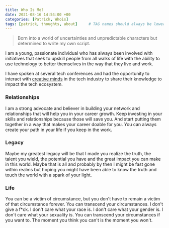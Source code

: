```yaml
---
title: Who Is Me?
date: 2021-08-16 14:54:00 +00
categories: [Patrick, Whois]
tags: [patrick, thoughts, about]     # TAG names should always be lowercase
---
```


> Born into a world of uncertainties and 
> unpredictable characters but determined 
> to write my own script. 

I am a young, passionate individual who has always been involved with initiatives that seek to upskill people from all walks of life with the ability to use technology to better themselves in the way that they live and work. 

I have spoken at several tech conferences and had the opportunity to interact with [creative minds](https://youtube.com/channel/UCsAjtT-RYQRtMngsTGLxS2Q) in the tech industry to share their knowledge to impact the tech ecosystem.

### Relationships
I am a strong advocate and believer in building your network and relationships that will help you in your career growth.
Keep investing in your skills and relationships because those will save you. And start putting them together in a way that makes your career doable for you. You can always create your path in your life if you keep in the work.

### Legacy
Maybe my greatest legacy will be that I made you realize the truth, the talent you wield, the potential you have and the great impact you can make in this world. Maybe that is all and probably by then I might be fast gone within realms but hoping you might have been able to know the truth and touch the world with a spark of your light.

### Life
You can be a victim of circumstance, but you don't have to remain a victim of that circumstance forever. You can transcend your circumstances. I don't give a f*ck. I don't care what your race is. I don't care what your gender is. I don't care what your sexuality is. You can transcend your circumstances if you want to. The moment you think you can't is the moment you won't. 